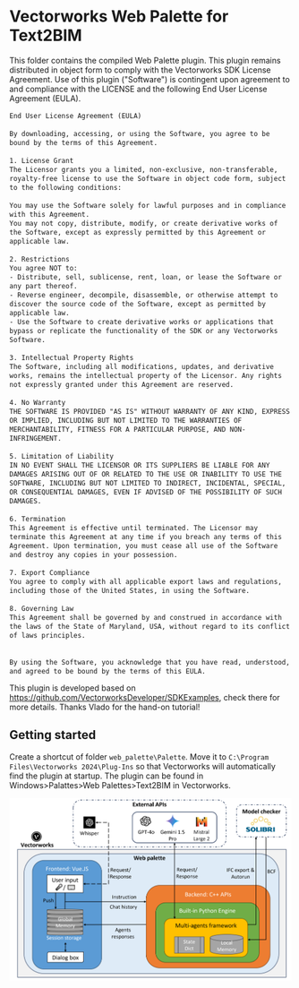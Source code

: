 # Vectorworks Web Palette for Text2BIM

This folder contains the compiled Web Palette plugin. This plugin remains distributed in object form to comply with the Vectorworks SDK License Agreement. Use of this plugin ("Software") is contingent upon agreement to and compliance with the LICENSE and the following End User License Agreement (EULA).

```
End User License Agreement (EULA)

By downloading, accessing, or using the Software, you agree to be bound by the terms of this Agreement.

1. License Grant
The Licensor grants you a limited, non-exclusive, non-transferable, royalty-free license to use the Software in object code form, subject to the following conditions:

You may use the Software solely for lawful purposes and in compliance with this Agreement.
You may not copy, distribute, modify, or create derivative works of the Software, except as expressly permitted by this Agreement or applicable law.

2. Restrictions
You agree NOT to:
- Distribute, sell, sublicense, rent, loan, or lease the Software or any part thereof.
- Reverse engineer, decompile, disassemble, or otherwise attempt to discover the source code of the Software, except as permitted by applicable law.
- Use the Software to create derivative works or applications that bypass or replicate the functionality of the SDK or any Vectorworks Software.

3. Intellectual Property Rights
The Software, including all modifications, updates, and derivative works, remains the intellectual property of the Licensor. Any rights not expressly granted under this Agreement are reserved.

4. No Warranty
THE SOFTWARE IS PROVIDED "AS IS" WITHOUT WARRANTY OF ANY KIND, EXPRESS OR IMPLIED, INCLUDING BUT NOT LIMITED TO THE WARRANTIES OF MERCHANTABILITY, FITNESS FOR A PARTICULAR PURPOSE, AND NON-INFRINGEMENT.

5. Limitation of Liability
IN NO EVENT SHALL THE LICENSOR OR ITS SUPPLIERS BE LIABLE FOR ANY DAMAGES ARISING OUT OF OR RELATED TO THE USE OR INABILITY TO USE THE SOFTWARE, INCLUDING BUT NOT LIMITED TO INDIRECT, INCIDENTAL, SPECIAL, OR CONSEQUENTIAL DAMAGES, EVEN IF ADVISED OF THE POSSIBILITY OF SUCH DAMAGES.

6. Termination
This Agreement is effective until terminated. The Licensor may terminate this Agreement at any time if you breach any terms of this Agreement. Upon termination, you must cease all use of the Software and destroy any copies in your possession.

7. Export Compliance
You agree to comply with all applicable export laws and regulations, including those of the United States, in using the Software.

8. Governing Law
This Agreement shall be governed by and construed in accordance with the laws of the State of Maryland, USA, without regard to its conflict of laws principles.


By using the Software, you acknowledge that you have read, understood, and agreed to be bound by the terms of this EULA.
```

This plugin is developed based on https://github.com/VectorworksDeveloper/SDKExamples, check there for more details. Thanks Vlado for the hand-on tutorial!

## Getting started

Create a shortcut of folder `web_palette\Palette`. Move it to `C:\Program Files\Vectorworks 2024\Plug-Ins` so that Vectorworks will automatically find the plugin at startup.
The plugin can be found in Windows>Palattes>Web Palettes>Text2BIM in Vectorworks.

![software architecture](software_architect.png)
